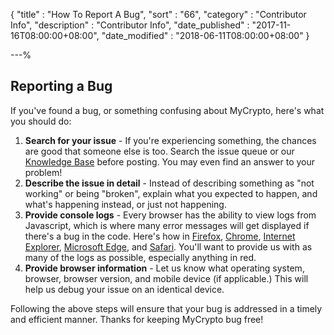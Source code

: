 {
"title"       : "How To Report A Bug",
"sort"        : "66",
"category"    : "Contributor Info",
"description" : "Contributor Info",
"date_published" : "2017-11-16T08:00:00+08:00",
"date_modified"  : "2018-06-11T08:00:00+08:00"
}

---%

## Reporting a Bug

If you've found a bug, or something confusing about MyCrypto, here's what you
should do:

1. **Search for your issue** - If you're experiencing something, the chances are
    good that someone else is too. Search the issue queue or our
    [Knowledge Base](https://support.mycrypto.com/) before posting. You may even find an
    answer to your problem!
2. **Describe the issue in detail** - Instead of describing something as "not
    working" or being "broken", explain what you expected to happen, and what's
    happening instead, or just not happening.
3. **Provide console logs** - Every browser has the ability to view logs from
    Javascript, which is where many error messages will get displayed if
    there's a bug in the code. Here's how in [Firefox](https://developer.mozilla.org/en-US/docs/Tools/Browser_Console),
    [Chrome](https://developers.google.com/web/tools/chrome-devtools/console/),
    [Internet Explorer](https://msdn.microsoft.com/en-us/library/dn255006(v=vs.85).aspx),
    [Microsoft Edge](https://docs.microsoft.com/en-us/microsoft-edge/devtools-guide/console),
    and [Safari](https://www.wickedlysmart.com/hfjsconsole/). You'll want to
    provide us with as many of the logs as possible, especially anything in red.
4. **Provide browser information** - Let us know what operating system, browser,
    browser version, and mobile device (if applicable.) This will help us debug
    your issue on an identical device.

Following the above steps will ensure that your bug is addressed in a timely and
efficient manner. Thanks for keeping MyCrypto bug free!
